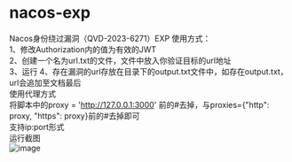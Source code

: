 # nacos-exp
Nacos身份绕过漏洞（QVD-2023-6271）EXP
使用方式：  
1、修改Authorization内的值为有效的JWT  
2、创建一个名为url.txt的文件，文件中放入你验证目标的url地址  
3、运行
4、存在漏洞的url存放在目录下的output.txt文件中，如存在output.txt，url会追加至文档最后  
使用代理方式  
将脚本中的proxy = 'http://127.0.0.1:3000'
前的#去掉，与proxies={"http": proxy, "https": proxy}前的#去掉即可  
支持ip:port形式  
运行截图  
![image](https://user-images.githubusercontent.com/95094405/234781612-534f171a-3ca5-435d-86d7-da9524eca25e.png)
